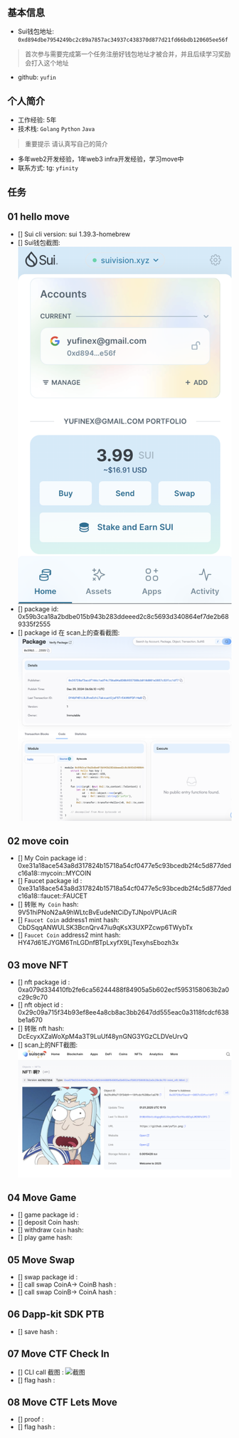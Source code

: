 ## 基本信息
- Sui钱包地址: `0xd894dbe7954249bc2c89a7857ac34937c438370d877d21fd66bdb120605ee56f`
> 首次参与需要完成第一个任务注册好钱包地址才被合并，并且后续学习奖励会打入这个地址
- github: `yufin`

## 个人简介
- 工作经验: 5年
- 技术栈: `Golang` `Python` `Java`
> 重要提示 请认真写自己的简介
- 多年web2开发经验，1年web3 infra开发经验，学习move中
- 联系方式: tg: `yfinity` 

## 任务

##   01 hello move  
- [] Sui cli version: sui 1.39.3-homebrew
- [] Sui钱包截图: ![Sui钱包截图](./images/wallet.png)
- [] package id: 0x59b3ca18a2bdbe015b943b283ddeeed2c8c5693d340864ef7de2b689335f2555
- [] package id 在 scan上的查看截图:![Scan截图](./images/task1package.png)

##   02 move coin
- [] My Coin package id : 0xe31a18ace543a8d317824b15718a54cf0477e5c93bcedb2f4c5d877dedc16a18::mycoin::MYCOIN
- [] Faucet package id : 0xe31a18ace543a8d317824b15718a54cf0477e5c93bcedb2f4c5d877dedc16a18::faucet::FAUCET
- [] 转账 `My Coin` hash: 9V51hiPNoN2aA9hWLtcBvEudeNtCiDyTJNpoVPUAciR
- [] `Faucet Coin` address1 mint hash: CbDSqqANWULSK3BcnQrv47iu9qKsX3UXPZcwp6TWybTx
- [] `Faucet Coin` address2 mint hash: HY47d61EJYGM6TnLGDnfBTpLxyfX9LjTexyhsEbozh3x

##   03 move NFT
- [] nft package id : 0xa079d334410fb2fe6ca56244488f84905a5b602ecf5953158063b2a0c29c9c70
- [] nft object id : 0x29c09a715f34b93ef8ee4a8cb8ac3bb2647dd555eac0a3118fcdcf638be1a670
- [] 转账 nft  hash: DcEcyxXZaWoXpM4a3T9LuUf48ynGNG3YGzCLDVeUrvQ 
- [] scan上的NFT截图:![Scan截图](./images/task3nftscan.png)

##   04 Move Game
- [] game package id :
- [] deposit Coin hash:
- [] withdraw `Coin` hash:
- [] play game hash:

##   05 Move Swap
- [] swap package id :
- [] call swap CoinA-> CoinB  hash :
- [] call swap CoinB-> CoinA  hash :

##   06 Dapp-kit SDK PTB
- [] save hash :

##   07 Move CTF Check In
- [] CLI call 截图 : ![截图](./images/你的图片地址)
- [] flag hash :

##   08 Move CTF Lets Move
- [] proof : 
- [] flag hash :

